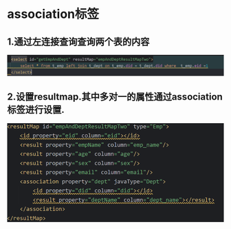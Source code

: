 # association标签

## 1.通过左连接查询查询两个表的内容

![image-20241023203235061](./../../TyporaImage/MyBatis/image-20241023203235061.png)

## 2.设置resultmap.其中多对一的属性通过association标签进行设置.

![image-20241023203253026](./../../TyporaImage/MyBatis/image-20241023203253026.png)